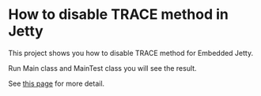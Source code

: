 # How to disable TRACE method in Jetty

This project shows you how to disable TRACE method for Embedded Jetty.

Run Main class and MainTest class you will see the result.

See [this page](http://www.imlc.me/why-we-need-to-disable-trace-method-and-how-to-disable-trace-in-embedded-jetty.html) for more detail.
